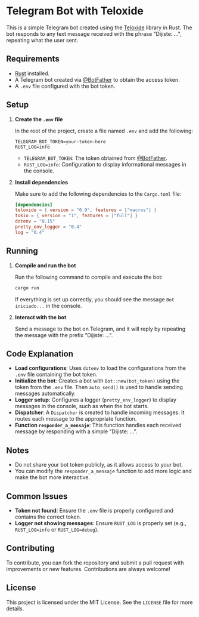 # Telegram Bot with Teloxide

This is a simple Telegram bot created using the [Teloxide](https://github.com/teloxide/teloxide) library in Rust. The bot responds to any text message received with the phrase "Dijiste: ...", repeating what the user sent.

## Requirements

- [Rust](https://www.rust-lang.org/tools/install) installed.
- A Telegram bot created via [@BotFather](https://t.me/BotFather) to obtain the access token.
- A `.env` file configured with the bot token.

## Setup

1. **Create the `.env` file**

   In the root of the project, create a file named `.env` and add the following:

   ```env
   TELEGRAM_BOT_TOKEN=your-token-here
   RUST_LOG=info
   ```

   - `TELEGRAM_BOT_TOKEN`: The token obtained from [@BotFather](https://t.me/BotFather).
   - `RUST_LOG=info`: Configuration to display informational messages in the console.

2. **Install dependencies**

   Make sure to add the following dependencies to the `Cargo.toml` file:

   ```toml
   [dependencies]
   teloxide = { version = "0.9", features = ["macros"] }
   tokio = { version = "1", features = ["full"] }
   dotenv = "0.15"
   pretty_env_logger = "0.4"
   log = "0.4"
   ```

## Running

1. **Compile and run the bot**

   Run the following command to compile and execute the bot:

   ```sh
   cargo run
   ```

   If everything is set up correctly, you should see the message `Bot iniciado...` in the console.

2. **Interact with the bot**

   Send a message to the bot on Telegram, and it will reply by repeating the message with the prefix "Dijiste: ...".

## Code Explanation

- **Load configurations**: Uses `dotenv` to load the configurations from the `.env` file containing the bot token.
- **Initialize the bot**: Creates a bot with `Bot::new(bot_token)` using the token from the `.env` file. Then `auto_send()` is used to handle sending messages automatically.
- **Logger setup**: Configures a logger (`pretty_env_logger`) to display messages in the console, such as when the bot starts.
- **Dispatcher**: A `Dispatcher` is created to handle incoming messages. It routes each message to the appropriate function.
- **Function `responder_a_mensaje`**: This function handles each received message by responding with a simple "Dijiste: ...".

## Notes

- Do not share your bot token publicly, as it allows access to your bot.
- You can modify the `responder_a_mensaje` function to add more logic and make the bot more interactive.

## Common Issues

- **Token not found**: Ensure the `.env` file is properly configured and contains the correct token.
- **Logger not showing messages**: Ensure `RUST_LOG` is properly set (e.g., `RUST_LOG=info` or `RUST_LOG=debug`).

## Contributing

To contribute, you can fork the repository and submit a pull request with improvements or new features. Contributions are always welcome!

## License

This project is licensed under the MIT License. See the `LICENSE` file for more details.
